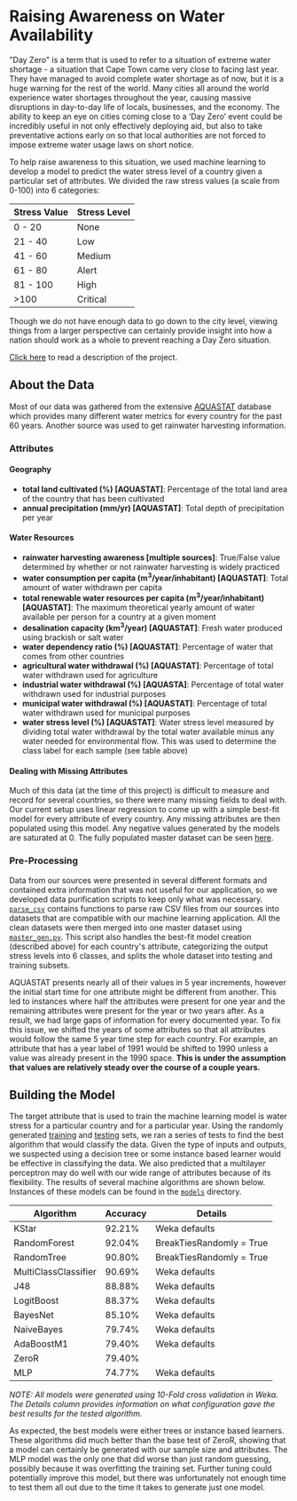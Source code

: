 # Raising Awareness on Water Availability
"Day Zero" is a term that is used to refer to a situation of extreme water shortage - a situation that Cape Town came very close to facing last year. They have managed to avoid complete water shortage as of now, but it is a huge warning for the rest of the world. Many cities all around the world experience water shortages throughout the year, causing massive disruptions in day-to-day life of locals, businesses, and the economy. The ability to keep an eye on cities coming close to a ‘Day Zero’ event could be incredibly useful in not only effectively deploying aid, but also to take preventative actions early on so that local authorities are not forced to impose extreme water usage laws on short notice.

To help raise awareness to this situation, we used machine learning to develop a model to predict the water stress level of a country given a particular set of attributes. We divided the raw stress values (a scale from 0-100) into 6 categories:

| Stress Value  | Stress Level  |
|---------------|---------------|
| 0 - 20        | None          |
| 21 - 40       | Low           |
| 41 - 60       | Medium        |
| 61 - 80       | Alert         |
| 81 - 100      | High          |
| >100          | Critical      |

Though we do not have enough data to go down to the city level, viewing things from a larger perspective can certainly provide insight into how a nation should work as a whole to prevent reaching a Day Zero situation.

[Click here](Project_Explanation.pdf) to read a description of the project.

## About the Data
Most of our data was gathered from the extensive [AQUASTAT](http://www.fao.org/nr/water/aquastat/main/index.stm) database which provides many different water metrics for every country for the past 60 years. Another source was used to get rainwater harvesting information.

### Attributes
#### Geography
- **total land cultivated (%) [AQUASTAT]**: Percentage of the total land area of the country that has been cultivated
- **annual precipitation (mm/yr) [AQUASTAT]**: Total depth of precipitation per year

#### Water Resources
- **rainwater harvesting awareness [multiple sources]**: True/False value determined by whether or not rainwater harvesting is widely practiced
- **water consumption per capita (m<sup>3</sup>/year/inhabitant) [AQUASTAT]**: Total amount of water withdrawn per capita
- **total renewable water resources per capita (m<sup>3</sup>/year/inhabitant) [AQUASTAT]**: The maximum theoretical yearly amount of water available per person for a country at a given moment
- **desalination capacity (km<sup>3</sup>/year) [AQUASTAT]**: Fresh water produced using brackish or salt water
- **water dependency ratio (%) [AQUASTAT]**: Percentage of water that comes from other countries
- **agricultural water withdrawal (%) [AQUASTAT]**: Percentage of total water withdrawn used for agriculture
- **industrial water withdrawal (%) [AQUASTA]**: Percentage of total water withdrawn used for industrial purposes
- **municipal water withdrawal (%) [AQUASTAT]**: Percentage of total water withdrawn used for municipal purposes
- **water stress level (%) [AQUASTAT]**: Water stress level measured by dividing total water withdrawal by the total water available minus any water needed for environmental flow. This was used to determine the class label for each sample (see table above)

#### Dealing with Missing Attributes
Much of this data (at the time of this project) is difficult to measure and record for several countries, so there were many missing fields to deal with. Our current setup uses linear regression to come up with a simple best-fit model for every attribute of every country. Any missing attributes are then populated using this model. Any negative values generated by the models are saturated at 0. The fully populated master dataset can be seen [here](data/master_filled.csv).

### Pre-Processing
Data from our sources were presented in several different formats and contained extra information that was not useful for our application, so we developed data purification scripts to keep only what was necessary. [`parse_csv`](parse_csv.py) contains functions to parse raw CSV files from our sources into datasets that are compatible with our machine learning application. All the clean datasets were then merged into one master dataset using [`master_gen.py`](master_gen.py). This script also handles the best-fit model creation (described above) for each country's attribute, categorizing the output stress levels into 6 classes, and splits the whole dataset into testing and training subsets.  

AQUASTAT presents nearly all of their values in 5 year increments, however the initial start time for one attribute might be different from another. This led to instances where half the attributes were present for one year and the remaining attributes were present for the year or two years after. As a result, we had large gaps of information for every documented year. To fix this issue, we shifted the years of some attributes so that all attributes would follow the same 5 year time step for each country. For example, an attribute that has a year label of 1991 would be shifted to 1990 unless a value was already present in the 1990 space. **This is under the assumption that values are relatively steady over the course of a couple years.**

## Building the Model
The target attribute that is used to train the machine learning model is water stress for a particular country and for a particular year. Using the randomly generated [training](data/master_train.csv) and [testing](data/master_test.csv) sets, we ran a series of tests to find the best algorithm that would classify the data. Given the type of inputs and outputs, we suspected using a decision tree or some instance based learner would be effective in classifying the data. We also predicted that a multilayer perceptron may do well with our wide range of attributes because of its flexibility. The results of several machine algorithms are shown below. Instances of these models can be found in the [`models`](models/) directory.

| Algorithm             | Accuracy  | Details                   |
|-----------------------|-----------|---------------------------|
| KStar                 | 92.21%    | Weka defaults             |
| RandomForest          | 92.04%    | BreakTiesRandomly = True  |
| RandomTree            | 90.80%    | BreakTiesRandomly = True  |
| MultiClassClassifier  | 90.69%    | Weka defaults             |
| J48                   | 88.88%    | Weka defaults             |
| LogitBoost            | 88.37%    | Weka defaults             |
| BayesNet              | 85.10%    | Weka defaults             |
| NaiveBayes            | 79.74%    | Weka defaults             |
| AdaBoostM1            | 79.40%    | Weka defaults             |
| ZeroR                 | 79.40%    |                           |
| MLP                   | 74.77%    | Weka defaults             |

*NOTE: All models were generated using 10-Fold cross validation in Weka. The Details column provides information on what configuration gave the best results for the tested algorithm.*

As expected, the best models were either trees or instance based learners. These algorithms did much better than the base test of ZeroR, showing that a model can certainly be generated with our sample size and attributes. The MLP model was the only one that did worse than just random guessing, possibly because it was overfitting the training set. Further tuning could potentially improve this model, but there was unfortunately not enough time to test them all out due to the time it takes to generate just one model.
